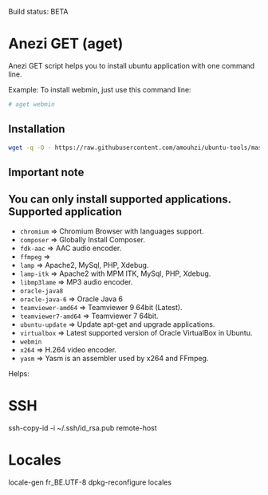 Build status: BETA

Anezi GET (aget)
================
Anezi GET script helps you to install ubuntu application with one command line.

Example: To install webmin, just use this command line:
```bash
# aget webmin
```
Installation
------------
```bash
wget -q -O - https://raw.githubusercontent.com/amouhzi/ubuntu-tools/master/install/aget-install.sh | sudo bash -
```
Important note
--------------
You can only install supported applications.
Supported application
---------------------
* <code>chromium</code>          => Chromium Browser with languages support.
* <code>composer</code>          => Globally Install Composer.
* <code>fdk-aac</code>           => AAC audio encoder.
* <code>ffmpeg</code>            =>
* <code>lamp</code>              => Apache2, MySql, PHP, Xdebug.
* <code>lamp-itk</code>          => Apache2 with MPM ITK, MySql, PHP, Xdebug.
* <code>libmp3lame</code>        => MP3 audio encoder.
* <code>oracle-java8</code>
* <code>oracle-java-6</code>     => Oracle Java 6
* <code>teamviewer-amd64</code>  => Teamviewer 9 64bit (Latest).
* <code>teamviewer7-amd64</code> => Teamviewer 7 64bit.
* <code>ubuntu-update</code>     => Update apt-get and upgrade applications.
* <code>virtualbox</code>        => Latest supported version of Oracle VirtualBox in Ubuntu.
* <code>webmin</code>
* <code>x264</code>              => H.264 video encoder.
* <code>yasm</code>              => Yasm is an assembler used by x264 and FFmpeg.

Helps:

SSH
===

ssh-copy-id -i ~/.ssh/id_rsa.pub remote-host

Locales
=======

locale-gen fr_BE.UTF-8
dpkg-reconfigure locales
